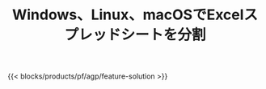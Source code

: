 ﻿---
title: Windows、Linux、macOSでExcelスプレッドシートを分割 
url: /ja/splitter
description: XLS、XLSX、XLSB、XLSM、ODSファイルを分割するための無料アプリとAPI
---
{{< blocks/products/pf/agp/feature-solution >}} 